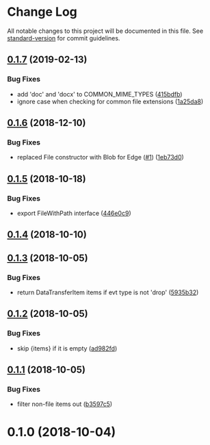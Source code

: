 # Change Log

All notable changes to this project will be documented in this file. See [standard-version](https://github.com/conventional-changelog/standard-version) for commit guidelines.

<a name="0.1.7"></a>
## [0.1.7](https://github.com/react-dropzone/file-selector/compare/v0.1.6...v0.1.7) (2019-02-13)


### Bug Fixes

* add 'doc' and 'docx' to COMMON_MIME_TYPES ([415bdfb](https://github.com/react-dropzone/file-selector/commit/415bdfb))
* ignore case when checking for common file extensions ([1a25da8](https://github.com/react-dropzone/file-selector/commit/1a25da8))



<a name="0.1.6"></a>
## [0.1.6](https://github.com/react-dropzone/file-selector/compare/v0.1.5...v0.1.6) (2018-12-10)


### Bug Fixes

* replaced File constructor with Blob for Edge ([#1](https://github.com/react-dropzone/file-selector/issues/1)) ([1eb73d0](https://github.com/react-dropzone/file-selector/commit/1eb73d0))



<a name="0.1.5"></a>
## [0.1.5](https://github.com/react-dropzone/file-selector/compare/v0.1.4...v0.1.5) (2018-10-18)


### Bug Fixes

* export FileWithPath interface ([446e0c9](https://github.com/react-dropzone/file-selector/commit/446e0c9))



<a name="0.1.4"></a>
## [0.1.4](https://github.com/react-dropzone/file-selector/compare/v0.1.3...v0.1.4) (2018-10-10)



<a name="0.1.3"></a>
## [0.1.3](https://github.com/react-dropzone/file-selector/compare/v0.1.2...v0.1.3) (2018-10-05)


### Bug Fixes

* return DataTransferItem items if evt type is not 'drop' ([5935b32](https://github.com/react-dropzone/file-selector/commit/5935b32))



<a name="0.1.2"></a>
## [0.1.2](https://github.com/react-dropzone/file-selector/compare/v0.1.1...v0.1.2) (2018-10-05)


### Bug Fixes

* skip {items} if it is empty ([ad982fd](https://github.com/react-dropzone/file-selector/commit/ad982fd))



<a name="0.1.1"></a>
## [0.1.1](https://github.com/react-dropzone/file-selector/compare/v0.1.0...v0.1.1) (2018-10-05)


### Bug Fixes

* filter non-file items out ([b3597c5](https://github.com/react-dropzone/file-selector/commit/b3597c5))



<a name="0.1.0"></a>
# 0.1.0 (2018-10-04)
